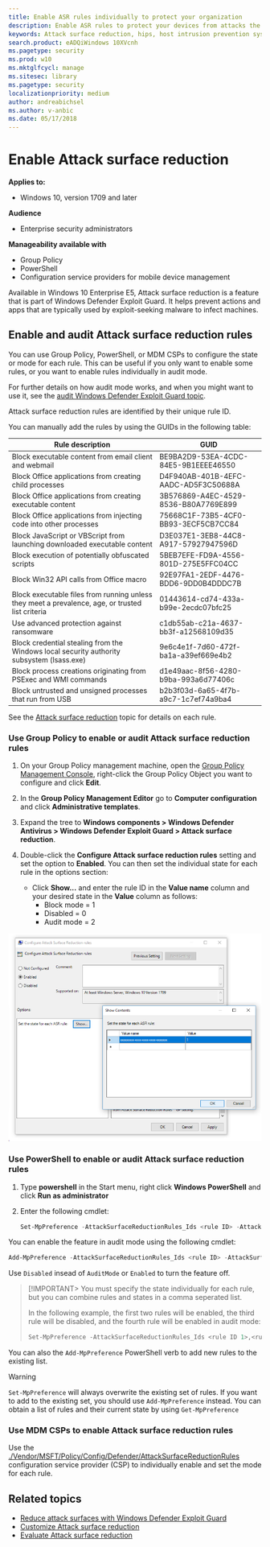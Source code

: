 ```yaml
---
title: Enable ASR rules individually to protect your organization
description: Enable ASR rules to protect your devices from attacks the use macros, scripts, and common injection techniques
keywords: Attack surface reduction, hips, host intrusion prevention system, protection rules, anti-exploit, antiexploit, exploit, infection prevention, enable, turn on
search.product: eADQiWindows 10XVcnh
ms.pagetype: security
ms.prod: w10
ms.mktglfcycl: manage
ms.sitesec: library
ms.pagetype: security
localizationpriority: medium
author: andreabichsel
ms.author: v-anbic
ms.date: 05/17/2018
---
```



# Enable Attack surface reduction 


**Applies to:**

- Windows 10, version 1709 and later



**Audience**

- Enterprise security administrators


**Manageability available with**

- Group Policy
- PowerShell
- Configuration service providers for mobile device management


Available in Windows 10 Enterprise E5, Attack surface reduction is a feature that is part of Windows Defender Exploit Guard. It helps prevent actions and apps that are typically used by exploit-seeking malware to infect machines. 



## Enable and audit Attack surface reduction rules

You can use Group Policy, PowerShell, or MDM CSPs to configure the state or mode for each rule. This can be useful if you only want to enable some rules, or you want to enable rules individually in audit mode.

For further details on how audit mode works, and when you might want to use it, see the [audit Windows Defender Exploit Guard topic](audit-windows-defender-exploit-guard.md).

Attack surface reduction rules are identified by their unique rule ID. 

You can manually add the rules by using the GUIDs in the following table:

Rule description | GUID
-|-
Block executable content from email client and webmail | BE9BA2D9-53EA-4CDC-84E5-9B1EEEE46550
Block Office applications from creating child processes | D4F940AB-401B-4EFC-AADC-AD5F3C50688A
Block Office applications from creating executable content  | 3B576869-A4EC-4529-8536-B80A7769E899
Block Office applications from injecting code into other processes | 75668C1F-73B5-4CF0-BB93-3ECF5CB7CC84
Block JavaScript or VBScript from launching downloaded executable content | D3E037E1-3EB8-44C8-A917-57927947596D
Block execution of potentially obfuscated scripts  | 5BEB7EFE-FD9A-4556-801D-275E5FFC04CC
Block Win32 API calls from Office macro | 92E97FA1-2EDF-4476-BDD6-9DD0B4DDDC7B
Block executable files from running unless they meet a prevalence, age, or trusted list criteria | 01443614-cd74-433a-b99e-2ecdc07bfc25
Use advanced protection against ransomware | c1db55ab-c21a-4637-bb3f-a12568109d35
Block credential stealing from the Windows local security authority subsystem (lsass.exe) | 9e6c4e1f-7d60-472f-ba1a-a39ef669e4b2
Block process creations originating from PSExec and WMI commands | d1e49aac-8f56-4280-b9ba-993a6d77406c
Block untrusted and unsigned processes that run from USB | b2b3f03d-6a65-4f7b-a9c7-1c7ef74a9ba4

See the [Attack surface reduction](attack-surface-reduction-exploit-guard.md) topic for details on each rule.

### Use Group Policy to enable or audit Attack surface reduction rules


1.  On your Group Policy management machine, open the [Group Policy Management Console](https://technet.microsoft.com/library/cc731212.aspx), right-click the Group Policy Object you want to configure and click **Edit**.

3.  In the **Group Policy Management Editor** go to **Computer configuration** and click **Administrative templates**.

5.  Expand the tree to **Windows components > Windows Defender Antivirus > Windows Defender Exploit Guard > Attack surface reduction**.

6. Double-click the **Configure Attack surface reduction rules** setting and set the option to **Enabled**. You can then set the individual state for each rule in the options section:
    - Click **Show...** and enter the rule ID in the **Value name** column and your desired state in the **Value** column as follows:
        -  Block mode = 1
        -  Disabled = 0
        -  Audit mode = 2

![Group policy setting showing a blank ASR rule ID and value of 1](images/asr-rules-gp.png)


        

 ### Use PowerShell to enable or audit Attack surface reduction rules

1. Type **powershell** in the Start menu, right click **Windows PowerShell** and click **Run as administrator**
2. Enter the following cmdlet:

    ```PowerShell
    Set-MpPreference -AttackSurfaceReductionRules_Ids <rule ID> -AttackSurfaceReductionRules_Actions Enabled
    ```



You can enable the feature in audit mode using the following cmdlet:

```PowerShell
Add-MpPreference -AttackSurfaceReductionRules_Ids <rule ID> -AttackSurfaceReductionRules_Actions AuditMode
```

Use `Disabled` insead of `AuditMode` or `Enabled` to turn the feature off.

>[!IMPORTANT>
>You must specify the state individually for each rule, but you can combine rules and states in a comma seperated list. 
>
>In the following example, the first two rules will be enabled, the third rule will be disabled, and the fourth rule will be enabled in audit mode:
>
>```PowerShell
>Set-MpPreference -AttackSurfaceReductionRules_Ids <rule ID 1>,<rule ID 2>,<rule ID 3>,<rule ID 4> -AttackSurfaceReductionRules_Actions Enabled, Enabled, Disabled, AuditMode
>```


You can also the `Add-MpPreference` PowerShell verb to add new rules to the existing list. 

>[!WARNING]
>`Set-MpPreference` will always overwrite the existing set of rules. If you want to add to the existing set, you should use `Add-MpPreference` instead.
>You can obtain a list of rules and their current state by using `Get-MpPreference`


### Use MDM CSPs to enable Attack surface reduction rules

Use the [./Vendor/MSFT/Policy/Config/Defender/AttackSurfaceReductionRules](https://docs.microsoft.com/en-us/windows/client-management/mdm/policy-csp-defender#defender-attacksurfacereductionrules) configuration service provider (CSP) to individually enable and set the mode for each rule.


 

## Related topics

- [Reduce attack surfaces with Windows Defender Exploit Guard](attack-surface-reduction-exploit-guard.md)
- [Customize Attack surface reduction](customize-attack-surface-reduction.md)
- [Evaluate Attack surface reduction](evaluate-attack-surface-reduction.md)
